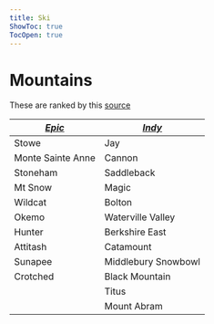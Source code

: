 ```yaml
---
title: Ski
ShowToc: true
TocOpen: true
---
```


# Mountains

These are ranked by this [source](https://www.reddit.com/r/icecoast/comments/oloe9y/ice_coast_ski_resort_tier_list/) 

| ***[Epic](https://www.epicpass.com/passes/epic-pass.aspx)*** | ***[Indy](https://www.indyskipass.com/our-resorts/east)*** |
| ------------------------------------------------------------ | ---------------------------------------------------------- |
| Stowe                                                        | Jay                                                        |
| Monte Sainte Anne                                            | Cannon                                                     |
| Stoneham                                                     | Saddleback                                                 |
| Mt Snow                                                      | Magic                                                      |
| Wildcat                                                      | Bolton                                                     |
| Okemo                                                        | Waterville Valley                                          |
| Hunter                                                       | Berkshire East                                             |
| Attitash                                                     | Catamount                                                  |
| Sunapee                                                      | Middlebury Snowbowl                                        |
| Crotched                                                     | Black Mountain                                             |
|                                                              | Titus                                                      |
|                                                              | Mount Abram                                                |

